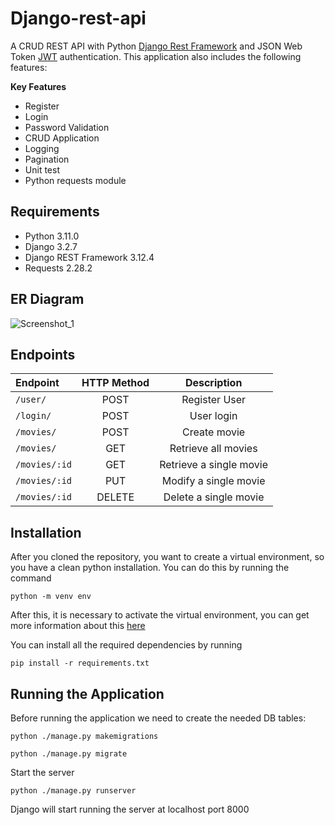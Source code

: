 # Django-rest-api
A CRUD REST API with Python [Django Rest Framework](https://www.django-rest-framework.org) and JSON Web Token [JWT](https://django-rest-framework-simplejwt.readthedocs.io/en/latest/index.html) authentication. This application also includes the following features:

**Key Features**
* Register
* Login
* Password Validation
* CRUD Application
* Logging
* Pagination
* Unit test
* Python requests module

## Requirements

* Python 3.11.0
* Django 3.2.7
* Django REST Framework 3.12.4
* Requests 2.28.2

## ER Diagram

![Screenshot_1](https://user-images.githubusercontent.com/65980778/214958240-add500a5-8d6d-4932-8069-802e3e21992d.png)

## Endpoints

Endpoint | HTTP Method | Description
| :--- | :---: | :---:
`/user/`  | POST | Register User
`/login/`  | POST | User login
`/movies/`  | POST | Create movie
`/movies/`  | GET | Retrieve all movies
`/movies/:id`  | GET | Retrieve a single movie
`/movies/:id`  | PUT | Modify a single movie
`/movies/:id`  | DELETE | Delete a single movie

## Installation

After you cloned the repository, you want to create a virtual environment, so you have a clean python installation. You can do this by running the command

```
python -m venv env
```

After this, it is necessary to activate the virtual environment, you can get more information about this [here](https://docs.python.org/3/tutorial/venv.html)

You can install all the required dependencies by running

```
pip install -r requirements.txt
```

## Running the Application

Before running the application we need to create the needed DB tables:
```
python ./manage.py makemigrations
```
```
python ./manage.py migrate
```
Start the server
```
python ./manage.py runserver
```
Django will start running the server at localhost port 8000



